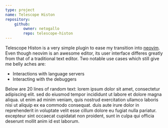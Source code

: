 ```yaml
---
type: project
name: Telescope Histon
repository:
    github:
        owner: netogallo
        repo: telescope-histon
---
```

Telescope Histon is a very simple plugin to ease my transition into
[neovim](https://neovim.io/). Even though neovim is an awesome editor,
its user interface differes greatly from that of a traditional text editor.
Two notable use cases which still give me belly aches are:

 - Interactions with language servers
 - Interacting with the debuggers

Below are 20 lines of random text:
lorem ipsum dolor sit amet, consectetur adipiscing elit. sed do eiusmod tempor
incididunt ut labore et dolore magna aliqua. ut enim ad minim veniam, quis
nostrud exercitation ullamco laboris nisi ut aliquip ex ea commodo consequat.
duis aute irure dolor in reprehenderit in voluptate velit esse cillum dolore eu
fugiat nulla pariatur. excepteur sint occaecat cupidatat non proident, sunt in
culpa qui officia deserunt mollit anim id est laborum.

